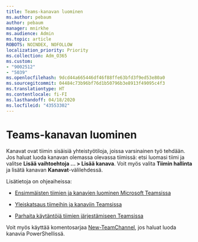```yaml
---
title: Teams-kanavan luominen
ms.author: pebaum
author: pebaum
manager: mnirkhe
ms.audience: Admin
ms.topic: article
ROBOTS: NOINDEX, NOFOLLOW
localization_priority: Priority
ms.collection: Adm_O365
ms.custom:
- "9002512"
- "5039"
ms.openlocfilehash: 9dcd44a665446df46f88ffe63bfd3f9ed53e80a0
ms.sourcegitcommit: 04484c73b96bf76d1b50796b3e8913f49095c4f3
ms.translationtype: HT
ms.contentlocale: fi-FI
ms.lasthandoff: 04/18/2020
ms.locfileid: "43553302"
---
```

# <a name="create-a-teams-channel"></a>Teams-kanavan luominen

Kanavat ovat tiimin sisäisiä yhteistyötiloja, joissa varsinainen työ tehdään. Jos haluat luoda kanavan olemassa olevassa tiimissä: etsi luomasi tiimi ja valitse **Lisää vaihtoehtoja ... > Lisää kanava**. Voit myös valita **Tiimin hallinta** ja lisätä kanavan **Kanavat**-välilehdessä.

Lisätietoja on ohjeaiheissa:

- [Ensimmäisten tiimien ja kanavien luominen Microsoft Teamsissa](https://docs.microsoft.com/MicrosoftTeams/get-started-with-teams-create-your-first-teams-and-channels)

- [Yleiskatsaus tiimeihin ja kanaviin Teamsissa](https://docs.microsoft.com/microsoftteams/teams-channels-overview)

- [Parhaita käytäntöjä tiimien järjestämiseen Teamsissa](https://docs.microsoft.com/MicrosoftTeams/best-practices-organizing)

Voit myös käyttää komentosarjaa [New-TeamChannel](https://docs.microsoft.com/powershell/module/teams/new-teamchannel?view=teams-ps), jos haluat luoda kanavia PowerShellissä. 
